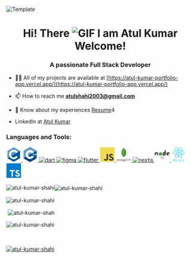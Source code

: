 ![Template](https://raw.githubusercontent.com/halfrost/halfrost/master/icons/header_.png)

<div align="center">
  <h1>Hi! There <img src="https://user-images.githubusercontent.com/18350557/176309783-0785949b-9127-417c-8b55-ab5a4333674e.gif" alt="GIF" /> I am Atul Kumar Welcome!</h1>
</div>
<h3 align="center">A passionate Full Stack Developer</h3>


- 👨‍💻 All of my projects are available at [https://atul-kumar-portfolio-app.vercel.app/](https://atul-kumar-portfolio-app.vercel.app/)

- 📫 How to reach me **atulshahi2003@gmail.com**

- 📄 Know about my experiences [Resume](https://drive.google.com/file/d/19bA6swa9yUYHwudjnwuNRkC7PHutT_eG/view?usp=sharing)4

-  LinkedIn at [Atul Kumar](https://www.linkedin.com/in/atul-kumar-a5a378238/)



<h3 align="left" >Languages and Tools:</h3>


<p align="left"> <a href="https://www.cprogramming.com/" target="_blank" rel="noreferrer"> <img src="https://raw.githubusercontent.com/devicons/devicon/master/icons/c/c-original.svg" alt="c" width="40" height="40"/> </a> <a href="https://www.w3schools.com/cpp/" target="_blank" rel="noreferrer"> <img src="https://raw.githubusercontent.com/devicons/devicon/master/icons/cplusplus/cplusplus-original.svg" alt="cplusplus" width="40" height="40"/> </a> <a href="https://dart.dev" target="_blank" rel="noreferrer"> <img src="https://www.vectorlogo.zone/logos/dartlang/dartlang-icon.svg" alt="dart" width="40" height="40"/> </a> <a href="https://www.figma.com/" target="_blank" rel="noreferrer"> <img src="https://www.vectorlogo.zone/logos/figma/figma-icon.svg" alt="figma" width="40" height="40"/> </a> <a href="https://firebase.google.com/" target="_blank" rel="noreferrer">  </a> <a href="https://flutter.dev" target="_blank" rel="noreferrer"> <img src="https://www.vectorlogo.zone/logos/flutterio/flutterio-icon.svg" alt="flutter" width="40" height="40"/> </a> <a href="https://developer.mozilla.org/en-US/docs/Web/JavaScript" target="_blank" rel="noreferrer"> <img src="https://raw.githubusercontent.com/devicons/devicon/master/icons/javascript/javascript-original.svg" alt="javascript" width="40" height="40"/> </a> <a href="https://www.mongodb.com/" target="_blank" rel="noreferrer"> <img src="https://raw.githubusercontent.com/devicons/devicon/master/icons/mongodb/mongodb-original-wordmark.svg" alt="mongodb" width="40" height="40"/> </a> <a href="https://nextjs.org/" target="_blank" rel="noreferrer"> <img src="https://cdn.worldvectorlogo.com/logos/nextjs-2.svg" alt="nextjs" width="40" height="40"/> </a> <a href="https://nodejs.org" target="_blank" rel="noreferrer"> <img src="https://raw.githubusercontent.com/devicons/devicon/master/icons/nodejs/nodejs-original-wordmark.svg" alt="nodejs" width="40" height="40"/> </a> <a href="https://reactjs.org/" target="_blank" rel="noreferrer"> <img src="https://raw.githubusercontent.com/devicons/devicon/master/icons/react/react-original-wordmark.svg" alt="react" width="40" height="40"/> </a> <a href="https://www.typescriptlang.org/" target="_blank" rel="noreferrer"> <img src="https://raw.githubusercontent.com/devicons/devicon/master/icons/typescript/typescript-original.svg" alt="typescript" width="40" height="40"/> </a> </p>

<p>
  <img align="left" src="https://github-readme-stats.vercel.app/api/top-langs?username=atul-kumar-shahi&show_icons=true&locale=en&layout=compact&theme=dark" alt="atul-kumar-shahi" />
</p>

<p>
  <img align="center" src="https://github-readme-stats.vercel.app/api?username=atul-kumar-shahi&show_icons=true&locale=en&theme=dark" alt="atul-kumar-shahi" />
</p>


<p><img align="center" src="https://github-readme-streak-stats.herokuapp.com/?user=atul-kumar-shahi&theme=dark" alt="atul-kumar-shahi" /></p>


<p>&nbsp;<img align="center" src="https://github-readme-stats.vercel.app/api?username=atul-kumar-shahi&show_icons=true&locale=en" alt="atul-kumar-shah" /></p>

<p><img align="center" src="https://github-readme-streak-stats.herokuapp.com/?user=atul-kumar-shahi&theme=dark" alt="atul-kumar-shahi" /></p>



<div style="padding: 20px 0;">
  <p align="left">
    <a href="https://github.com/ryo-ma/github-profile-trophy">
      <img src="https://github-profile-trophy.vercel.app/?username=atul-kumar-shahi&theme=dark" alt="atul-kumar-shahi" />
    </a>
  </p>
</div>
